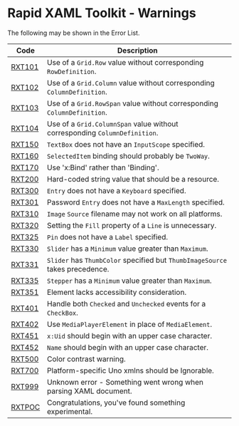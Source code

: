 # Rapid XAML Toolkit - Warnings

The following may be shown in the Error List.

|  Code  | Description |
|--------|-------------|
| [RXT101](./RXT101.md) | Use of a `Grid.Row` value without corresponding `RowDefinition`. |
| [RXT102](./RXT102.md) | Use of a `Grid.Column` value without corresponding `ColumnDefinition`. |
| [RXT103](./RXT103.md) | Use of a `Grid.RowSpan` value without corresponding `ColumnDefinition`. |
| [RXT104](./RXT104.md) | Use of a `Grid.ColumnSpan` value without corresponding `ColumnDefinition`. |
| [RXT150](./RXT150.md) | `TextBox` does not have an `InputScope` specified. |
| [RXT160](./RXT160.md) | `SelectedItem` binding should probably be `TwoWay`. |
| [RXT170](./RXT170.md) | Use 'x:Bind' rather than 'Binding'. |
| [RXT200](./RXT200.md) | Hard-coded string value that should be a resource. |
| [RXT300](./RXT300.md) | `Entry` does not have a `Keyboard` specified. |
| [RXT301](./RXT301.md) | Password `Entry` does not have a `MaxLength` specified. |
| [RXT310](./RXT310.md) | `Image` `Source` filename may not work on all platforms. |
| [RXT320](./RXT320.md) | Setting the `Fill` property of a `Line` is unnecessary. |
| [RXT325](./RXT325.md) | `Pin` does not have a `Label` specified. |
| [RXT330](./RXT330.md) | `Slider` has a `Minimum` value greater than `Maximum`. |
| [RXT331](./RXT331.md) | `Slider` has `ThumbColor` specified but `ThumbImageSource` takes precedence. |
| [RXT335](./RXT335.md) | `Stepper` has a `Minimum` value greater than `Maximum`. |
| [RXT351](./RXT351.md) | Element lacks accessibility consideration. |
| [RXT401](./RXT401.md) | Handle both `Checked` and `Unchecked` events for a `CheckBox`. |
| [RXT402](./RXT402.md) | Use `MediaPlayerElement` in place of `MediaElement`. |
| [RXT451](./RXT451.md) | `x:Uid` should begin with an upper case character. |
| [RXT452](./RXT452.md) | `Name` should begin with an upper case character. |
| [RXT500](./RXT500.md) | Color contrast warning. |
| [RXT700](./RXT700.md) | Platform-specific Uno xmlns should be Ignorable. |
| [RXT999](./RXT999.md) | Unknown error - Something went wrong when parsing XAML document. |
| [RXTPOC](./RXTPOC.md) | Congratulations, you've found something experimental. |
